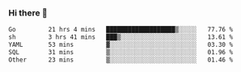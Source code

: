 ### Hi there 👋

<!--START_SECTION:waka-->

```txt
Go         21 hrs 4 mins   ███████████████████▒░░░░░   77.76 %
sh         3 hrs 41 mins   ███▒░░░░░░░░░░░░░░░░░░░░░   13.61 %
YAML       53 mins         ▓░░░░░░░░░░░░░░░░░░░░░░░░   03.30 %
SQL        31 mins         ▒░░░░░░░░░░░░░░░░░░░░░░░░   01.96 %
Other      23 mins         ▒░░░░░░░░░░░░░░░░░░░░░░░░   01.46 %
```

<!--END_SECTION:waka-->

<!--
**barahouei/barahouei** is a ✨ _special_ ✨ repository because its `README.md` (this file) appears on your GitHub profile.

Here are some ideas to get you started:

- 🔭 I’m currently working on ...
- 🌱 I’m currently learning ...
- 👯 I’m looking to collaborate on ...
- 🤔 I’m looking for help with ...
- 💬 Ask me about ...
- 📫 How to reach me: ...
- 😄 Pronouns: ...
- ⚡ Fun fact: ...
-->
